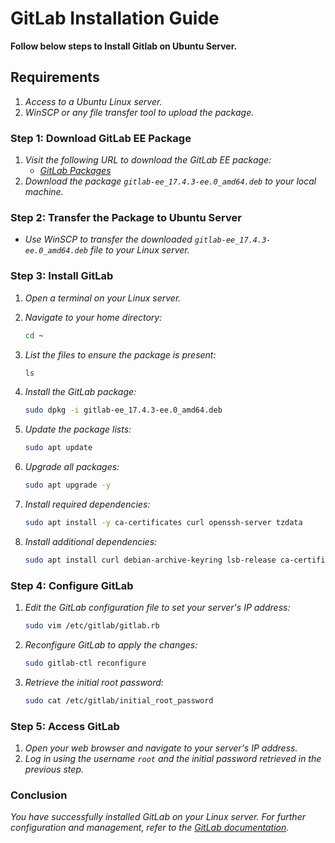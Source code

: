 # GitLab Installation Guide #
**Follow below steps to Install Gitlab on Ubuntu Server.**
## Requirements ##
1. *Access to a Ubuntu Linux server.*
2. *WinSCP or any file transfer tool to upload the package.*
### Step 1: Download GitLab EE Package ###
1. *Visit the following URL to download the GitLab EE package:*
   - *[GitLab Packages](https://packages.gitlab.com/gitlab/gitlab-ce)*
2. *Download the package `gitlab-ee_17.4.3-ee.0_amd64.deb` to your local machine.*
 
### Step 2: Transfer the Package to Ubuntu Server ###
 - *Use WinSCP to transfer the downloaded `gitlab-ee_17.4.3-ee.0_amd64.deb` file to your Linux server.*
### Step 3: Install GitLab ###
1. *Open a terminal on your Linux server.*

2. *Navigate to your home directory:*
   ```bash
   cd ~
   ```

3. *List the files to ensure the package is present:*
   ```bash
   ls
   ```

4. *Install the GitLab package:*
   ```bash
   sudo dpkg -i gitlab-ee_17.4.3-ee.0_amd64.deb
   ```

5. *Update the package lists:*
   ```bash
   sudo apt update
   ```

6. *Upgrade all packages:*
   ```bash
   sudo apt upgrade -y
   ```

7. *Install required dependencies:*
   ```bash
   sudo apt install -y ca-certificates curl openssh-server tzdata
   ```

8. *Install additional dependencies:*
   ```bash
   sudo apt install curl debian-archive-keyring lsb-release ca-certificates apt-transport-https software-properties-common -y
   ```
### Step 4: Configure GitLab ###
1. *Edit the GitLab configuration file to set your server's IP address:*
   ```bash
   sudo vim /etc/gitlab/gitlab.rb
   ```

2. *Reconfigure GitLab to apply the changes:*
   ```bash
   sudo gitlab-ctl reconfigure
   ```

3. *Retrieve the initial root password:*
   ```bash
   sudo cat /etc/gitlab/initial_root_password
   ```
### Step 5: Access GitLab ###

1. *Open your web browser and navigate to your server's IP address.*
2. *Log in using the username `root` and the initial password retrieved in the previous step.*
### Conclusion ###
*You have successfully installed GitLab on your Linux server. For further configuration and management, refer to the [GitLab documentation](https://docs.gitlab.com/).*
